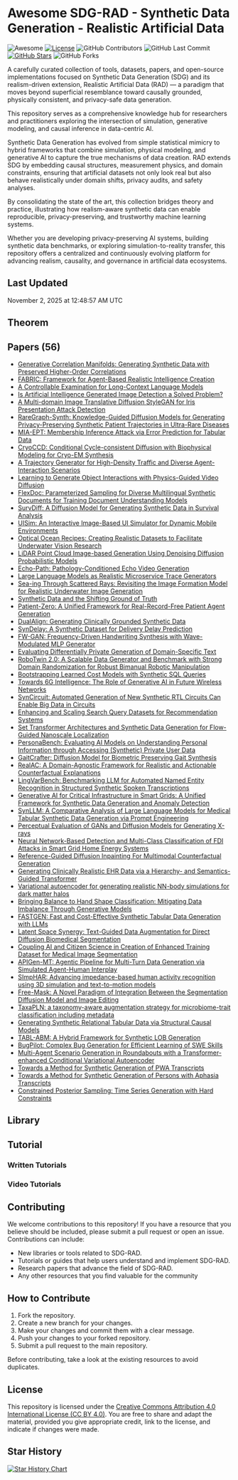 # Awesome SDG-RAD - Synthetic Data Generation - Realistic Artificial Data

![Awesome](https://awesome.re/badge.svg)
[![License](https://img.shields.io/badge/license-MIT-blue.svg)](LICENSE)
![GitHub Contributors](https://img.shields.io/github/contributors/gauravfs-14/awesome-sdg-rad.svg)
![GitHub Last Commit](https://img.shields.io/github/last-commit/gauravfs-14/awesome-sdg-rad.svg)
[![GitHub Stars](https://img.shields.io/github/stars/gauravfs-14/awesome-sdg-rad.svg?style=social)](https://github.com/gauravfs-14/awesome-sdg-rad)
![GitHub Forks](https://img.shields.io/github/forks/gauravfs-14/awesome-sdg-rad.svg)

A carefully curated collection of tools, datasets, papers, and open-source implementations focused on Synthetic Data Generation (SDG) and its realism-driven extension, Realistic Artificial Data (RAD) — a paradigm that moves beyond superficial resemblance toward causally grounded, physically consistent, and privacy-safe data generation.

This repository serves as a comprehensive knowledge hub for researchers and practitioners exploring the intersection of simulation, generative modeling, and causal inference in data-centric AI.

Synthetic Data Generation has evolved from simple statistical mimicry to hybrid frameworks that combine simulation, physical modeling, and generative AI to capture the true mechanisms of data creation. RAD extends SDG by embedding causal structures, measurement physics, and domain constraints, ensuring that artificial datasets not only look real but also behave realistically under domain shifts, privacy audits, and safety analyses.

By consolidating the state of the art, this collection bridges theory and practice, illustrating how realism-aware synthetic data can enable reproducible, privacy-preserving, and trustworthy machine learning systems.
<!-- 
> [!NOTE]
> 📢 **Announcement:** Our paper is now available on [arXiv](https://arxiv.org/abs/2508.19239)!  
> **Title:** *Model Context Protocols in Adaptive Transport Systems: A Survey*  
> If you find this paper interesting, please consider citing our work. Thank you for your support!

```bibtex
@article{chhetri2025model,
  title={Model Context Protocols in Adaptive Transport Systems: A Survey},
  author={Chhetri, Gaurab and Somvanshi, Shriyank and Islam, Md Monzurul and Brotee, Shamyo and Mimi, Mahmuda Sultana and Koirala, Dipti and Pandey, Biplov and Das, Subasish},
  journal={arXiv preprint arXiv:2508.19239},
  year={2025}
}
```

-->

Whether you are developing privacy-preserving AI systems, building synthetic data benchmarks, or exploring simulation-to-reality transfer, this repository offers a centralized and continuously evolving platform for advancing realism, causality, and governance in artificial data ecosystems. 

## Last Updated
November 2, 2025 at 12:48:57 AM UTC


## Theorem

## Papers (56)
- [Generative Correlation Manifolds: Generating Synthetic Data with Preserved Higher-Order Correlations](https://arxiv.org/abs/2510.21610)
- [FABRIC: Framework for Agent-Based Realistic Intelligence Creation](https://arxiv.org/abs/2510.17995)
- [A Controllable Examination for Long-Context Language Models](https://arxiv.org/abs/2506.02921)
- [Is Artificial Intelligence Generated Image Detection a Solved Problem?](https://arxiv.org/abs/2505.12335)
- [A Multi-domain Image Translative Diffusion StyleGAN for Iris Presentation Attack Detection](https://arxiv.org/abs/2510.14314)
- [RareGraph-Synth: Knowledge-Guided Diffusion Models for Generating Privacy-Preserving Synthetic Patient Trajectories in Ultra-Rare Diseases](https://arxiv.org/abs/2510.06267)
- [MIA-EPT: Membership Inference Attack via Error Prediction for Tabular Data](https://arxiv.org/abs/2509.13046)
- [CryoCCD: Conditional Cycle-consistent Diffusion with Biophysical Modeling for Cryo-EM Synthesis](https://arxiv.org/abs/2505.23444)
- [A Trajectory Generator for High-Density Traffic and Diverse Agent-Interaction Scenarios](https://arxiv.org/abs/2510.02627)
- [Learning to Generate Object Interactions with Physics-Guided Video Diffusion](https://arxiv.org/abs/2510.02284)
- [FlexDoc: Parameterized Sampling for Diverse Multilingual Synthetic Documents for Training Document Understanding Models](https://arxiv.org/abs/2510.02133)
- [SurvDiff: A Diffusion Model for Generating Synthetic Data in Survival Analysis](https://arxiv.org/abs/2509.22352)
- [UISim: An Interactive Image-Based UI Simulator for Dynamic Mobile Environments](https://arxiv.org/abs/2509.21733)
- [Optical Ocean Recipes: Creating Realistic Datasets to Facilitate Underwater Vision Research](https://arxiv.org/abs/2509.20171)
- [LiDAR Point Cloud Image-based Generation Using Denoising Diffusion Probabilistic Models](https://arxiv.org/abs/2509.18917)
- [Echo-Path: Pathology-Conditioned Echo Video Generation](https://arxiv.org/abs/2509.17190)
- [Large Language Models as Realistic Microservice Trace Generators](https://arxiv.org/abs/2502.17439)
- [Sea-ing Through Scattered Rays: Revisiting the Image Formation Model for Realistic Underwater Image Generation](https://arxiv.org/abs/2509.15011)
- [Synthetic Data and the Shifting Ground of Truth](https://arxiv.org/abs/2509.13355)
- [Patient-Zero: A Unified Framework for Real-Record-Free Patient Agent Generation](https://arxiv.org/abs/2509.11078)
- [DualAlign: Generating Clinically Grounded Synthetic Data](https://arxiv.org/abs/2509.10538)
- [SynDelay: A Synthetic Dataset for Delivery Delay Prediction](https://arxiv.org/abs/2509.05325)
- [FW-GAN: Frequency-Driven Handwriting Synthesis with Wave-Modulated MLP Generator](https://arxiv.org/abs/2508.21040)
- [Evaluating Differentially Private Generation of Domain-Specific Text](https://arxiv.org/abs/2508.20452)
- [RoboTwin 2.0: A Scalable Data Generator and Benchmark with Strong Domain Randomization for Robust Bimanual Robotic Manipulation](https://arxiv.org/abs/2506.18088)
- [Bootstrapping Learned Cost Models with Synthetic SQL Queries](https://arxiv.org/abs/2508.19807)
- [Towards 6G Intelligence: The Role of Generative AI in Future Wireless Networks](https://arxiv.org/abs/2508.19495)
- [SynCircuit: Automated Generation of New Synthetic RTL Circuits Can Enable Big Data in Circuits](https://arxiv.org/abs/2509.00071)
- [Enhancing and Scaling Search Query Datasets for Recommendation Systems](https://arxiv.org/abs/2505.11176)
- [Set Transformer Architectures and Synthetic Data Generation for Flow-Guided Nanoscale Localization](https://arxiv.org/abs/2508.16200)
- [PersonaBench: Evaluating AI Models on Understanding Personal Information through Accessing (Synthetic) Private User Data](https://arxiv.org/abs/2502.20616)
- [GaitCrafter: Diffusion Model for Biometric Preserving Gait Synthesis](https://arxiv.org/abs/2508.13300)
- [RealAC: A Domain-Agnostic Framework for Realistic and Actionable Counterfactual Explanations](https://arxiv.org/abs/2508.10455)
- [LingVarBench: Benchmarking LLM for Automated Named Entity Recognition in Structured Synthetic Spoken Transcriptions](https://arxiv.org/abs/2508.15801)
- [Generative AI for Critical Infrastructure in Smart Grids: A Unified Framework for Synthetic Data Generation and Anomaly Detection](https://arxiv.org/abs/2508.08593)
- [SynLLM: A Comparative Analysis of Large Language Models for Medical Tabular Synthetic Data Generation via Prompt Engineering](https://arxiv.org/abs/2508.08529)
- [Perceptual Evaluation of GANs and Diffusion Models for Generating X-rays](https://arxiv.org/abs/2508.07128)
- [Neural Network-Based Detection and Multi-Class Classification of FDI Attacks in Smart Grid Home Energy Systems](https://arxiv.org/abs/2508.10035)
- [Reference-Guided Diffusion Inpainting For Multimodal Counterfactual Generation](https://arxiv.org/abs/2507.23058)
- [Generating Clinically Realistic EHR Data via a Hierarchy- and Semantics-Guided Transformer](https://arxiv.org/abs/2502.20719)
- [Variational autoencoder for generating realistic NN-body simulations for dark matter halos](https://arxiv.org/abs/2507.18054)
- [Bringing Balance to Hand Shape Classification: Mitigating Data Imbalance Through Generative Models](https://arxiv.org/abs/2507.17008)
- [FASTGEN: Fast and Cost-Effective Synthetic Tabular Data Generation with LLMs](https://arxiv.org/abs/2507.15839)
- [Latent Space Synergy: Text-Guided Data Augmentation for Direct Diffusion Biomedical Segmentation](https://arxiv.org/abs/2507.15361)
- [Coupling AI and Citizen Science in Creation of Enhanced Training Dataset for Medical Image Segmentation](https://arxiv.org/abs/2409.03087)
- [APIGen-MT: Agentic Pipeline for Multi-Turn Data Generation via Simulated Agent-Human Interplay](https://arxiv.org/abs/2504.03601)
- [SImpHAR: Advancing impedance-based human activity recognition using 3D simulation and text-to-motion models](https://arxiv.org/abs/2507.06405)
- [Free-Mask: A Novel Paradigm of Integration Between the Segmentation Diffusion Model and Image Editing](https://arxiv.org/abs/2411.01819)
- [TaxaPLN: a taxonomy-aware augmentation strategy for microbiome-trait classification including metadata](https://arxiv.org/abs/2507.03588)
- [Generating Synthetic Relational Tabular Data via Structural Causal Models](https://arxiv.org/abs/2507.03528)
- [TABL-ABM: A Hybrid Framework for Synthetic LOB Generation](https://arxiv.org/abs/2510.22685)
- [BugPilot: Complex Bug Generation for Efficient Learning of SWE Skills](https://arxiv.org/abs/2510.19898)
- [Multi-Agent Scenario Generation in Roundabouts with a Transformer-enhanced Conditional Variational Autoencoder](https://arxiv.org/abs/2510.24671)
- [Towards a Method for Synthetic Generation of PWA Transcripts](https://arxiv.org/abs/2510.24817)
- [Towards a Method for Synthetic Generation of Persons with Aphasia Transcripts](https://arxiv.org/abs/2510.24817)
- [Constrained Posterior Sampling: Time Series Generation with Hard Constraints](https://arxiv.org/abs/2410.12652)


## Library

## Tutorial

### Written Tutorials

### Video Tutorials

## Contributing

We welcome contributions to this repository! If you have a resource that you believe should be included, please submit a pull request or open an issue. Contributions can include:

- New libraries or tools related to SDG-RAD.
- Tutorials or guides that help users understand and implement SDG-RAD.
- Research papers that advance the field of SDG-RAD.
- Any other resources that you find valuable for the community

## How to Contribute

1. Fork the repository.
2. Create a new branch for your changes.
3. Make your changes and commit them with a clear message.
4. Push your changes to your forked repository.
5. Submit a pull request to the main repository.

Before contributing, take a look at the existing resources to avoid duplicates.

## License

This repository is licensed under the [Creative Commons Attribution 4.0 International License (CC BY 4.0)](LICENSE). You are free to share and adapt the material, provided you give appropriate credit, link to the license, and indicate if changes were made.

## Star History

[![Star History Chart](https://api.star-history.com/svg?repos=gauravfs-14/awesome-sdg-rad)](https://star-history.com/#gauravfs-14/awesome-sdg-rad&Date)
